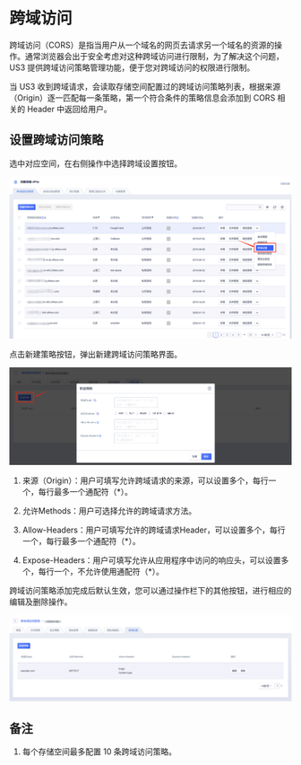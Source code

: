

# 跨域访问

跨域访问（CORS）是指当用户从一个域名的网页去请求另一个域名的资源的操作。通常浏览器会出于安全考虑对这种跨域访问进行限制，为了解决这个问题，US3 提供跨域访问策略管理功能，便于您对跨域访问的权限进行限制。

当 US3 收到跨域请求，会读取存储空间配置过的跨域访问策略列表，根据来源（Origin）逐一匹配每一条策略，第一个符合条件的策略信息会添加到 CORS 相关的 Header 中返回给用户。

## 设置跨域访问策略

选中对应空间，在右侧操作中选择跨域设置按钮。

![](/images/跨域设置1.png)

点击新建策略按钮，弹出新建跨域访问策略界面。

![](/images/跨域设置2.png)

1. 来源（Origin）：用户可填写允许跨域请求的来源，可以设置多个，每行一个，每行最多一个通配符（*）。

2. 允许Methods：用户可选择允许的跨域请求方法。

3. Allow-Headers：用户可填写允许的跨域请求Header，可以设置多个，每行一个，每行最多一个通配符（*）。

4. Expose-Headers：用户可填写允许从应用程序中访问的响应头，可以设置多个，每行一个，不允许使用通配符（*）。

跨域访问策略添加完成后默认生效，您可以通过操作栏下的其他按钮，进行相应的编辑及删除操作。

![](/images/跨域设置3.png)

## 备注

1. 每个存储空间最多配置 10 条跨域访问策略。
